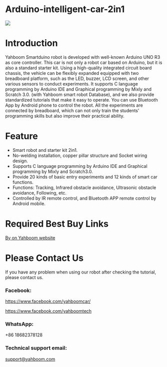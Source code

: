 # Arduino-intelligent-car-2in1
![](http://r.photo.store.qq.com/psb?/V12aIGgQ3D78BF/w5Cr8gKkytU8N4WYpbmW.zLhdXEUjahR*JdIiw2JqCE!/r/dFMBAAAAAAAA)
# Introduction
Yahboom Smartduino robot is developed with well-known Arduino UNO R3 as core controller. This car is not only a robot car based on Arduino, but it is also a standard starter kit. Using a high-quality integrated circuit board chassis, the vehicle can be flexibly expanded equipped with two breadboard platform, such as the LED, buzzer, LCD screen, and other various sensors to conduct experiments. It supports C language programming by Arduino IDE and Graphical programming by Mixly and Scratch 3.0. (with Yahboom smart robot Database), and we also provide standardized tutorials that make it easy to operate. You can use Bluetooth App by Android phone to control the robot. All the experiments are connected by breadboard, which can not only train the students' programming skills but also improve their practical ability.
# Feature
* Smart robot and starter kit 2in1.
* No-welding installation, copper pillar structure and Socket wiring design.
* Supports C language programming by Arduino IDE and Graphical programming by Mixly and Scratch3.0.
* Provide 20 kinds of basic entry experiments and 12 kinds of smart car functions.
* Functions: Tracking, Infrared obstacle avoidance, Ultrasonic obstacle avoidance, Following, etc.
* Controlled by IR remote control, and Bluetooth APP remote control by Android mobile.
# Required Best Buy Links
[By on Yahboom website](https://category.yahboom.net/collections/a-smart-robot/products/smartduino)

# Please Contact Us
If you have any problem when using our robot after checking the tutorial, please contact us.
### Facebook:
https://www.facebook.com/yahboomcar/

https://www.facebook.com/yahboomtech
### WhatsApp:
+86 18682378128
### Technical support email:
support@yahboom.com

